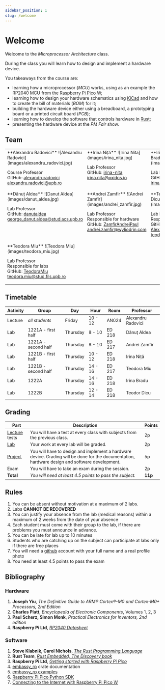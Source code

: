 ```yaml
---
sidebar_position: 1
slug: /welcome
---
```


# Welcome

Welcome to the *Microprocessor Architecture* class.

During the class you will learn how to design and implement a hardware device. 

You takeaways from the course are:
  - learning how a microprocessor (*MCU*) works, using as an example the RP2040 MCU from the [Raspberry Pi Pico W](https://www.raspberrypi.com/products/raspberry-pi-pico/);
  - learning how to design your hardware schematics using [KiCad](https://www.kicad.org/) and how to create the bill of materials (*BOM*) for it;
  - building the hardware device either using a breadboard, a prototyping board or a printed circuit board (*PCB*);
  - learning how to develop the software that controls hardware in [Rust](https://www.rust-lang.org/);
  - presenting the hardware device at the *PM Fair* show.


## Team

<table>
<tr valign="top">
<td>
**Alexandru Radovici**
![Alexandru Radovici](images/alexandru_radovici.jpg)

Course Professor \
GitHub: [alexandruradovici](https://github.com/alexandruradovici) \
alexandru.radovici@upb.ro
</td>

<td>
**Irina Niță**
![Irina Nita](images/irina_nita.jpg)
 
Lab Professor \
GitHub: [irina-nita](https://github.com/irina-nita) \
irina.nita@oxidos.io
</td>

<td>
**Irina Bradu**
![Irina Bradu](images/irina_bradu.jpg)
 
Lab Professor \
GitHub: [Irina Bradu](https://github.com/irina-b-dev) \
irina.bradu@wyliodrin.com
</td>
</tr>

<tr valign="top">
<td>
**Dănuț Aldea**
![Danut Aldea](images/danut_aldea.jpg)
 
Lab Professor \
GitHub: [danutaldea](https://github.com/danutaldea) \
george_danut.aldea@stud.acs.upb.ro
</td>

<td>
**Andrei Zamfir**
![Andrei Zamfir](images/andrei_zamfir.jpg)
 
Lab Professor \
Responsible for hardware \
GitHub: [ZamfirAndreiPaul](https://github.com/ZamfirAndreiPaul) \
andrei.zamfir@wyliodrin.com
</td>

<td>
**Teodor Dicu**
![Teodor Dicu](images/teodor_dicu.jpg)
 
Lab Professor\
Responsible for hardware\
GitHub: [DTeodor-Alexaandru](https://github.com/DTeodor-Alexaandru) \
teodor.dicu@wyliodrin.com
</td>
</tr>

<tr valign="top">
<td>
**Teodora Miu**
![Teodora Miu](images/teodora_miu.jpg)

Lab Professor \
Responsible for labs\
GitHub: [TeodoraMiu](https://github.com/TeodoraMiu) \
teodora.miu@stud.fils.upb.ro
</td>

<td>
</td>

<td>
</td>
</tr>
</table>

## Timetable

| Activity | Group | Day | Hour | Room | Professor |
|----------|-------|-----|------|-------|----------|
| Lecture | *all students* | Friday | 10 - 12 | AN024 | Alexandru Radovici |
| Lab | 1221A - first half | Thursday | 8 - 10 | ED 218 | Dănuț Aldea |
| Lab | 1221A - second half | Thursday | 8 - 10 | ED 217 | Andrei Zamfir |
| Lab | 1221B - first half | Thursday | 10 - 12 | ED 218 | Irina Niță |
| Lab | 1221B - second half | Thursday | 14 - 16 | ED 217 | Teodora Miu |
| Lab | 1222A | Thursday | 14 - 16 | ED 218 | Irina Bradu |
| Lab | 1222B | Thursday | 12 - 14 | ED 218 | Teodor Dicu |

## Grading

| Part | Description | Points |
|--------|-------------|--------|
| [Lecture](/docs/category/lecture) tests | You will have a test at every class with subjects from the previous class. | 2p |
| [Lab](/docs/category/lab) | Your work at every lab will be graded. | 2p |
| [Project](/docs/project) | You will have to design and implement a hardware device. Grading will be done for the documentation, hardware design and software development. | 5p |
| Exam | You will have to take an exam during the session. | 2p |
| **Total** | *You will need at least 4.5 points to pass the subject.* | **11p** |

## Rules

1. You can be absent without motivation at a maximum of 2 labs.
2. Labs **CANNOT BE RECOVERED**
3. You can justify your absence from the lab (medical reasons) within a maximum of 2 weeks from the date of your absence
4. Each student must come with their group to the lab, if there are problems you must announce in advance.
5. You can be late for lab up to 10 minutes
6. Students who are catching up on the subject can participate at labs only if there are free places
7. You will need a [github](https://www.github.com) account with your full name and a real profile photo
8. You need at least 4.5 points to pass the exam
 
## Bibliography

### Hardware
1. **Joseph Yiu**, *The Definitive Guide to ARM® Cortex®-M0 and Cortex-M0+ Processors, 2nd Edition* 
2. **Charles Platt**, *Encyclopedia of Electronic Components*, Volumes 1, 2, 3 
3. **Paul Scherz, Simon Monk**, *Practical Electronics for Inventors, 2nd edition*
4. **Raspberry Pi Ltd**, *[RP2040 Datasheet](https://datasheets.raspberrypi.com/rp2040/rp2040-datasheet.pdf)*

### Software
1. **Steve Klabnik, Carol Nichols**, *[The Rust Programming Language](https://doc.rust-lang.org/stable/book/)*
2. **Rust Team**, *[Rust Embedded, The Discovery book](https://docs.rust-embedded.org/discovery/microbit/)*
3. **Raspberry Pi Ltd**, *[Getting started with Raspberry Pi Pico](https://datasheets.raspberrypi.com/pico/getting-started-with-pico.pdf)*
4. [embassy_rp](https://docs.embassy.dev/embassy-rp/git/rp2040/index.html) crate documentation
5. [embassy_rp examples](https://github.com/embassy-rs/embassy/tree/main/examples/rp/src/bin)
6. [Raspberry Pi Pico Python SDK](https://datasheets.raspberrypi.com/pico/raspberry-pi-pico-python-sdk.pdf)
7. [Connecting to the Internet with Raspberry Pi Pico W](https://datasheets.raspberrypi.com/picow/connecting-to-the-internet-with-pico-w.pdf)
